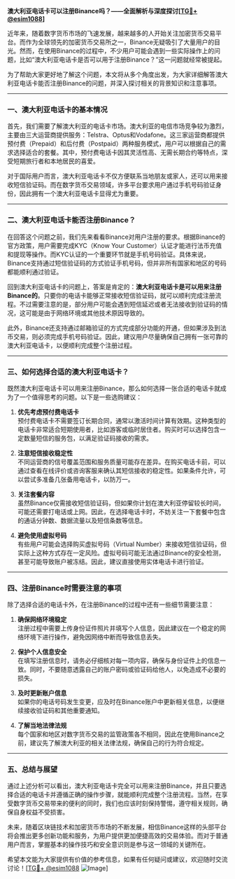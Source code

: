 **澳大利亚电话卡可以注册Binance吗？——全面解析与深度探讨[[TG💪+ @esim1088](https://t.me/s/esim1088)]**

近年来，随着数字货币市场的飞速发展，越来越多的人开始关注加密货币交易平台。而作为全球领先的加密货币交易所之一，Binance无疑吸引了大量用户的目光。然而，在使用Binance的过程中，不少用户可能会遇到一些实际操作上的问题，比如“澳大利亚电话卡是否可以用于注册Binance？”这一问题就经常被提起。

为了帮助大家更好地了解这个问题，本文将从多个角度出发，为大家详细解答澳大利亚电话卡能否注册Binance的问题，并深入探讨相关的背景知识和注意事项。

---

### **一、澳大利亚电话卡的基本情况**

首先，我们需要了解澳大利亚的电话卡市场。澳大利亚的电信市场竞争较为激烈，主要由三大运营商提供服务：Telstra、Optus和Vodafone。这三家运营商都提供预付费（Prepaid）和后付费（Postpaid）两种服务模式，用户可以根据自己的需求选择适合的套餐。其中，预付费电话卡因其灵活性高、无需长期合约等特点，深受短期旅行者和本地居民的喜爱。

对于国际用户而言，澳大利亚电话卡不仅方便联系当地朋友或家人，还可以用来接收短信验证码。而在数字货币交易领域，许多平台要求用户通过手机号码验证身份，因此拥有一个澳大利亚电话卡显得尤为重要。

---

### **二、澳大利亚电话卡能否注册Binance？**

在回答这个问题之前，我们先来看看Binance对用户注册的要求。根据Binance的官方政策，用户需要完成KYC（Know Your Customer）认证才能进行法币充值和提现等操作。而KYC认证的一个重要环节就是手机号码验证。具体来说，Binance支持通过短信验证码的方式验证手机号码，但并非所有国家和地区的号码都能顺利通过验证。

回到澳大利亚电话卡的问题上，答案是肯定的：**澳大利亚电话卡是可以用来注册Binance的**。只要你的电话卡能够正常接收短信验证码，就可以顺利完成注册流程。不过需要注意的是，部分用户可能会遇到短信延迟或者无法接收到验证码的情况，这可能是由于网络环境或其他技术原因导致的。

此外，Binance还支持通过邮箱验证的方式完成部分功能的开通，但如果涉及到法币交易，则必须完成手机号码验证。因此，建议用户尽量确保自己拥有一张可靠的澳大利亚电话卡，以便顺利完成整个注册过程。

---

### **三、如何选择合适的澳大利亚电话卡？**

既然澳大利亚电话卡可以用来注册Binance，那么如何选择一张合适的电话卡就成为了一个值得思考的问题。以下是一些选购建议：

1. **优先考虑预付费电话卡**  
   预付费电话卡不需要签订长期合同，通常以激活时间计算有效期。这种类型的电话卡非常适合短期使用者，比如游客或临时居住者。购买时可以选择包含一定数量短信的服务包，以满足验证码接收的需求。

2. **注意短信接收稳定性**  
   不同运营商的信号覆盖范围和服务质量可能存在差异。在购买电话卡前，可以通过查看在线评价或咨询客服来确认其短信接收的稳定性。如果条件允许，可以尝试多准备几张备用电话卡，以防万一。

3. **关注套餐内容**  
   虽然Binance仅需接收短信验证码，但如果你计划在澳大利亚停留较长时间，可能还需要打电话或上网。因此，在选择电话卡时，不妨关注一下套餐中包含的通话分钟数、数据流量以及短信条数等信息。

4. **避免使用虚拟号码**  
   有些用户可能会选择购买虚拟号码（Virtual Number）来接收短信验证码，但实际上这种方式存在一定风险。虚拟号码可能无法通过Binance的安全检测，甚至可能导致账户被冻结。因此，建议直接使用实体电话卡进行验证。

---

### **四、注册Binance时需要注意的事项**

除了选择合适的电话卡外，在注册Binance的过程中还有一些细节需要注意：

1. **确保网络环境稳定**  
   注册过程中需要上传身份证件照片并填写个人信息，因此建议在一个稳定的网络环境下进行操作，避免因网络中断而导致信息丢失。

2. **保护个人信息安全**  
   在填写注册信息时，请务必仔细核对每一项内容，确保与身份证件上的信息一致。同时，不要随意透露自己的账户密码或验证码给他人，以免造成不必要的损失。

3. **及时更新账户信息**  
   如果你的电话号码发生变更，应及时在Binance账户中更新相关信息，以便继续接收验证码和其他重要通知。

4. **了解当地法律法规**  
   每个国家和地区对数字货币交易的监管政策各不相同，因此在使用Binance之前，建议先了解澳大利亚的相关法律法规，确保自己的行为符合规定。

---

### **五、总结与展望**

通过上述分析可以看出，澳大利亚电话卡完全可以用来注册Binance，并且只要选择合适的电话卡并遵循正确的操作步骤，就能顺利完成整个注册流程。当然，在享受数字货币交易带来的便利的同时，我们也应该时刻保持警惕，遵守相关规则，确保自身权益不受损害。

未来，随着区块链技术和加密货币市场的不断发展，相信Binance这样的头部平台将会推出更多创新功能和服务，为用户提供更加便捷高效的交易体验。而对于普通用户而言，掌握基本的操作技巧和安全意识则是参与这一领域的关键所在。

希望本文能为大家提供有价值的参考信息，如果有任何疑问或建议，欢迎随时交流讨论！[[TG💪+ @esim1088](https://t.me/s/esim1088) ![Image](https://i.postimg.cc/4NQfJmqS/Snipaste-2025-05-13-00-14-12.png)]
